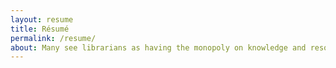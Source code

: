 ```yaml
---
layout: resume
title: Résumé
permalink: /resume/
about: Many see librarians as having the monopoly on knowledge and resources, but I don't see it that way. Information literacy is a gift meant to be shared. My goal is to hone my library, customer service, and teaching skills in such a way, that if someone can learn something from me, they will easily be able to share that piece of knowledge with the next person, and that person with their friend, and so on, to make the world a better place.
---
```

